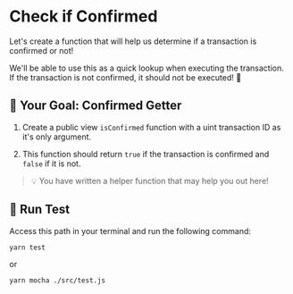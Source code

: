 # Check if Confirmed

Let's create a function that will help us determine if a transaction is confirmed or not!

We'll be able to use this as a quick lookup when executing the transaction. If the transaction is not confirmed, it should not be executed! 🔏

## 🏁 Your Goal: Confirmed Getter

1. Create a public view `isConfirmed` function with a uint transaction ID as it's only argument.
   
2. This function should return `true` if the transaction is confirmed and `false` if it is not.
   
> 💡 You have written a helper function that may help you out here!

## 🧪 Run Test

Access this path in your terminal and run the following command:

```bash
yarn test
```

or

```bash
yarn mocha ./src/test.js
```
